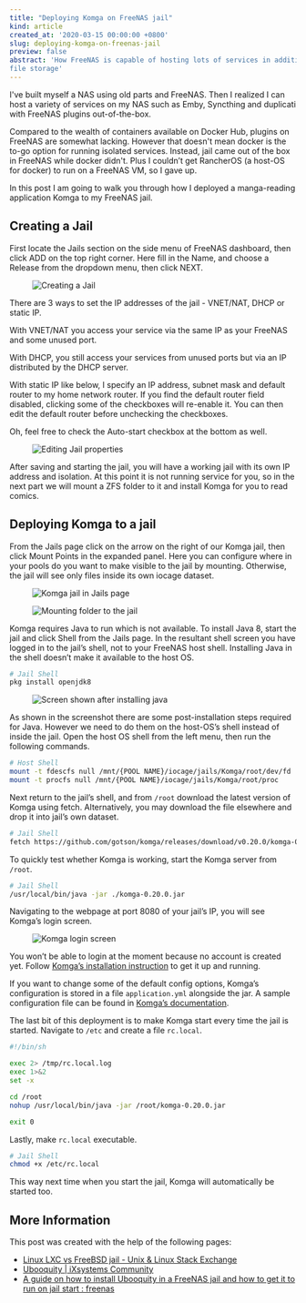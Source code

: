 ```yaml
---
title: "Deploying Komga on FreeNAS jail"
kind: article
created_at: '2020-03-15 00:00:00 +0800'
slug: deploying-komga-on-freenas-jail
preview: false
abstract: 'How FreeNAS is capable of hosting lots of services in addition to
file storage'
--- 
```


<!-- 
This line is 80 characters long
01234567890123456789012345678901234567890123456789012345678901234567890123456789
-->

I've built myself a NAS using old parts and FreeNAS. Then I realized I can host
a variety of services on my NAS such as Emby, Syncthing and duplicati with
FreeNAS plugins out-of-the-box.

Compared to the wealth of containers available on Docker Hub, plugins on FreeNAS
are somewhat lacking. However that doesn't mean docker is the to-go option for
running isolated services. Instead, jail came out of the box in FreeNAS while
docker didn't. Plus I couldn’t get RancherOS (a host-OS for docker) to run on
a FreeNAS VM, so I gave up.

In this post I am going to walk you through how I deployed a manga-reading
application Komga to my FreeNAS jail.

## Creating a Jail

First locate the Jails section on the side menu of FreeNAS dashboard, then
click ADD on the top right corner. Here fill in the Name, and choose a Release
from the dropdown menu, then click NEXT.

<figure>
<img style='max-width: 100%' src='./image2.png' alt='Creating a Jail' />
<figcaption></figcaption>
</figure>

There are 3 ways to set the IP addresses of the jail - VNET/NAT, DHCP or
static IP.

With VNET/NAT you access your service via the same IP as your FreeNAS and some
unused port.

With DHCP, you still access your services from unused ports but via an IP
distributed by the DHCP server.

With static IP like below, I specify an IP address, subnet mask and default
router to my home network router. If you find the default router field
disabled, clicking some of the checkboxes will re-enable it. You can then
edit the default router before unchecking the checkboxes.

Oh, feel free to check the Auto-start checkbox at the bottom as well.

<figure>
<img style='max-width: 100%' src='./image4.png' alt='Editing Jail properties' />
<figcaption></figcaption>
</figure>

After saving and starting the jail, you will have a working jail with
its own IP address and isolation. At this point it is not running service
for you, so in the next part we will mount a ZFS folder to it and install
Komga for you to read comics.

## Deploying Komga to a jail

From the Jails page click on the arrow on the right of our Komga jail, then
click Mount Points in the expanded panel. Here you can configure where in your
pools do you want to make visible to the jail by mounting. Otherwise, the jail
will see only files inside its own iocage dataset.

<figure>
<img style='max-width: 100%' src='./image3.png' alt='Komga jail in Jails page' />
<figcaption></figcaption>
</figure>

<figure>
<img style='max-width: 100%' src='./image6.png' alt='Mounting folder to the jail' />
<figcaption></figcaption>
</figure>

Komga requires Java to run which is not available. To install Java 8, start
the jail and click Shell from the Jails page. In the resultant shell screen
you have logged in to the jail’s shell, not to your FreeNAS host shell.
Installing Java in the shell doesn’t make it available to the host OS.

~~~ bash
# Jail Shell
pkg install openjdk8
~~~

<figure>
<img style='max-width: 100%' src='./image1.png' alt='Screen shown after installing java' />
<figcaption></figcaption>
</figure>

As shown in the screenshot there are some post-installation steps required for
Java. However we need to do them on the host-OS’s shell instead of inside the
jail. Open the host OS shell from the left menu, then run the following
commands.

~~~ bash
# Host Shell
mount -t fdescfs null /mnt/{POOL NAME}/iocage/jails/Komga/root/dev/fd
mount -t procfs null /mnt/{POOL NAME}/iocage/jails/Komga/root/proc
~~~

Next return to the jail’s shell, and from `/root` download the latest
version of Komga using fetch. Alternatively, you may download the file
elsewhere and drop it into jail’s own dataset.

~~~ bash
# Jail Shell
fetch https://github.com/gotson/komga/releases/download/v0.20.0/komga-0.20.0.jar
~~~

To quickly test whether Komga is working, start the Komga server from
`/root`.

~~~ bash
# Jail Shell
/usr/local/bin/java -jar ./komga-0.20.0.jar
~~~

Navigating to the webpage at port 8080 of your jail’s IP, you will see
Komga’s login screen.

<figure>
<img style='max-width: 250px' src='./image5.png' alt='Komga login screen' />
<figcaption></figcaption>
</figure>

You won’t be able to login at the moment because no account is created
yet. Follow [Komga’s installation instruction](https://komga.org/installation/user-accounts.html#automatic-mode-default)
to get it up and running. 


If you want to change some of the default config options, Komga’s
configuration is stored in a file `application.yml` alongside the jar.
A sample configuration file can be found in [Komga’s documentation](https://komga.org/configuration/#sample-configuration-file).

The last bit of this deployment is to make Komga start every time the jail
is started. Navigate to `/etc` and create a file `rc.local`.

~~~ bash
#!/bin/sh

exec 2> /tmp/rc.local.log
exec 1>&2
set -x

cd /root
nohup /usr/local/bin/java -jar /root/komga-0.20.0.jar

exit 0
~~~

Lastly, make `rc.local` executable.

~~~ bash
# Jail Shell
chmod +x /etc/rc.local
~~~

This way next time when you start the jail, Komga will automatically be started too.

## More Information

This post was created with the help of the following pages:

- [Linux LXC vs FreeBSD jail - Unix & Linux Stack Exchange](https://unix.stackexchange.com/questions/127001/linux-lxc-vs-freebsd-jail)
- [Ubooquity \| iXsystems Community](https://www.ixsystems.com/community/threads/ubooquity.59244/#post-422437)
- [A guide on how to install Ubooquity in a FreeNAS jail and how to get it to run on jail start : freenas](https://www.reddit.com/r/freenas/comments/9r1bky/a_guide_on_how_to_install_ubooquity_in_a_freenas/)
